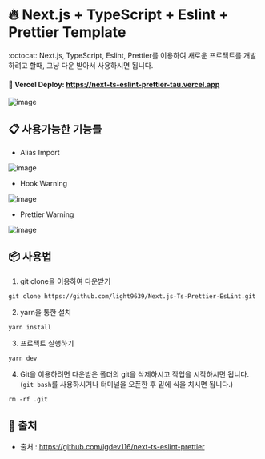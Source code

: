 <h1>🔥 Next.js + TypeScript + Eslint + Prettier Template</h1>

:octocat: Next.js, TypeScript, Eslint, Prettier를 이용하여 새로운 프로젝트를 개발하려고 할때, 그냥 다운 받아서 사용하시면 됩니다.

#### **:rocket: Vercel Deploy: https://next-ts-eslint-prettier-tau.vercel.app**

![image](https://user-images.githubusercontent.com/70432453/176340481-60fe2e7c-4c9a-43c5-a1f8-c8886c3461a6.png)

## **📋 사용가능한 기능들**

- Alias Import

![image](https://user-images.githubusercontent.com/70432453/170644457-ede03cca-44e9-4543-94d3-412c9d317063.png)

- Hook Warning

![image](https://user-images.githubusercontent.com/70432453/170638708-23a20ffd-156e-494a-84be-b1e1cfdb5c93.png)

- Prettier Warning

![image](https://user-images.githubusercontent.com/70432453/170639043-24423ed1-73cc-4730-b270-2acea1ae0c74.png)

## **📦 사용법**

1. git clone을 이용하여 다운받기

```
git clone https://github.com/light9639/Next.js-Ts-Prettier-EsLint.git
```

2. yarn을 통한 설치

```
yarn install
```

3. 프로젝트 실행하기

```
yarn dev
```

4. Git을 이용하려면 다운받은 폴더의 git을 삭제하시고 작업을 시작하시면 됩니다. (`git bash`를 사용하시거나 터미널을 오픈한 후 밑에 식을 치시면 됩니다.)

```
rm -rf .git
```
## **:paperclip: 출처**
- 출처 : https://github.com/igdev116/next-ts-eslint-prettier
